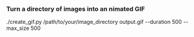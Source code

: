 ### Turn a directory of images into an nimated GIF

./create_gif.py /path/to/your/image_directory output.gif --duration 500 --max_size 500
